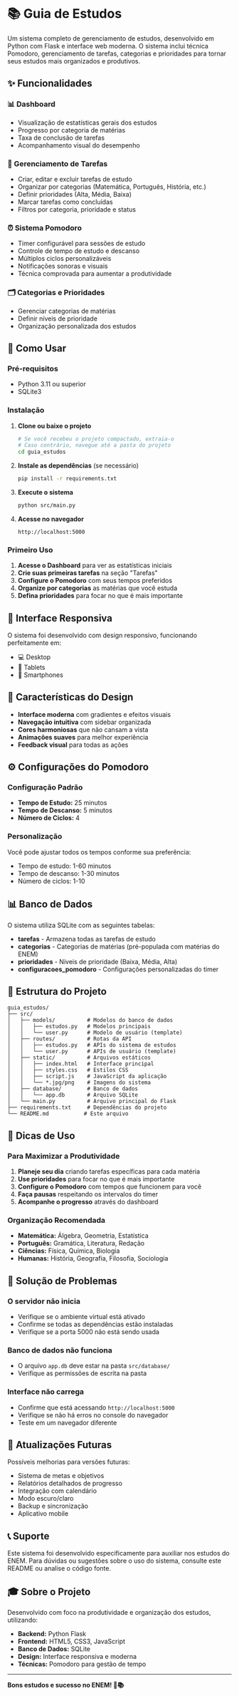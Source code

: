 # 📚 Guia de Estudos

Um sistema completo de gerenciamento de estudos, desenvolvido em Python com Flask e interface web moderna. O sistema inclui técnica Pomodoro, gerenciamento de tarefas, categorias e prioridades para tornar seus estudos mais organizados e produtivos.

## ✨ Funcionalidades

### 📊 Dashboard
- Visualização de estatísticas gerais dos estudos
- Progresso por categoria de matérias
- Taxa de conclusão de tarefas
- Acompanhamento visual do desempenho

### 📝 Gerenciamento de Tarefas
- Criar, editar e excluir tarefas de estudo
- Organizar por categorias (Matemática, Português, História, etc.)
- Definir prioridades (Alta, Média, Baixa)
- Marcar tarefas como concluídas
- Filtros por categoria, prioridade e status

### ⏰ Sistema Pomodoro
- Timer configurável para sessões de estudo
- Controle de tempo de estudo e descanso
- Múltiplos ciclos personalizáveis
- Notificações sonoras e visuais
- Técnica comprovada para aumentar a produtividade

### 🗂️ Categorias e Prioridades
- Gerenciar categorias de matérias
- Definir níveis de prioridade
- Organização personalizada dos estudos

## 🚀 Como Usar

### Pré-requisitos
- Python 3.11 ou superior
- SQLite3

### Instalação

1. **Clone ou baixe o projeto**
   ```bash
   # Se você recebeu o projeto compactado, extraia-o
   # Caso contrário, navegue até a pasta do projeto
   cd guia_estudos
   ```

2. **Instale as dependências** (se necessário)
   ```bash
   pip install -r requirements.txt
   ```

3. **Execute o sistema**
   ```bash
   python src/main.py
   ```

4. **Acesse no navegador**
   ```
   http://localhost:5000
   ```

### Primeiro Uso

1. **Acesse o Dashboard** para ver as estatísticas iniciais
2. **Crie suas primeiras tarefas** na seção "Tarefas"
3. **Configure o Pomodoro** com seus tempos preferidos
4. **Organize por categorias** as matérias que você estuda
5. **Defina prioridades** para focar no que é mais importante

## 📱 Interface Responsiva

O sistema foi desenvolvido com design responsivo, funcionando perfeitamente em:
- 💻 Desktop
- 📱 Tablets
- 📱 Smartphones

## 🎨 Características do Design

- **Interface moderna** com gradientes e efeitos visuais
- **Navegação intuitiva** com sidebar organizada
- **Cores harmoniosas** que não cansam a vista
- **Animações suaves** para melhor experiência
- **Feedback visual** para todas as ações

## ⚙️ Configurações do Pomodoro

### Configuração Padrão
- **Tempo de Estudo:** 25 minutos
- **Tempo de Descanso:** 5 minutos
- **Número de Ciclos:** 4

### Personalização
Você pode ajustar todos os tempos conforme sua preferência:
- Tempo de estudo: 1-60 minutos
- Tempo de descanso: 1-30 minutos
- Número de ciclos: 1-10

## 📊 Banco de Dados

O sistema utiliza SQLite com as seguintes tabelas:
- **tarefas** - Armazena todas as tarefas de estudo
- **categorias** - Categorias de matérias (pré-populada com matérias do ENEM)
- **prioridades** - Níveis de prioridade (Baixa, Média, Alta)
- **configuracoes_pomodoro** - Configurações personalizadas do timer

## 🔧 Estrutura do Projeto

```
guia_estudos/
├── src/
│   ├── models/          # Modelos do banco de dados
│   │   ├── estudos.py   # Modelos principais
│   │   └── user.py      # Modelo de usuário (template)
│   ├── routes/          # Rotas da API
│   │   ├── estudos.py   # APIs do sistema de estudos
│   │   └── user.py      # APIs de usuário (template)
│   ├── static/          # Arquivos estáticos
│   │   ├── index.html   # Interface principal
│   │   ├── styles.css   # Estilos CSS
│   │   ├── script.js    # JavaScript da aplicação
│   │   └── *.jpg/png    # Imagens do sistema
│   ├── database/        # Banco de dados
│   │   └── app.db       # Arquivo SQLite
│   └── main.py          # Arquivo principal do Flask
├── requirements.txt     # Dependências do projeto
└── README.md           # Este arquivo
```

## 🎯 Dicas de Uso

### Para Maximizar a Produtividade

1. **Planeje seu dia** criando tarefas específicas para cada matéria
2. **Use prioridades** para focar no que é mais importante
3. **Configure o Pomodoro** com tempos que funcionem para você
4. **Faça pausas** respeitando os intervalos do timer
5. **Acompanhe o progresso** através do dashboard

### Organização Recomendada

- **Matemática:** Álgebra, Geometria, Estatística
- **Português:** Gramática, Literatura, Redação
- **Ciências:** Física, Química, Biologia
- **Humanas:** História, Geografia, Filosofia, Sociologia

## 🚨 Solução de Problemas

### O servidor não inicia
- Verifique se o ambiente virtual está ativado
- Confirme se todas as dependências estão instaladas
- Verifique se a porta 5000 não está sendo usada

### Banco de dados não funciona
- O arquivo `app.db` deve estar na pasta `src/database/`
- Verifique as permissões de escrita na pasta

### Interface não carrega
- Confirme que está acessando `http://localhost:5000`
- Verifique se não há erros no console do navegador
- Teste em um navegador diferente

## 🔄 Atualizações Futuras

Possíveis melhorias para versões futuras:
- Sistema de metas e objetivos
- Relatórios detalhados de progresso
- Integração com calendário
- Modo escuro/claro
- Backup e sincronização
- Aplicativo mobile

## 📞 Suporte

Este sistema foi desenvolvido especificamente para auxiliar nos estudos do ENEM. Para dúvidas ou sugestões sobre o uso do sistema, consulte este README ou analise o código fonte.

## 🎓 Sobre o Projeto

Desenvolvido com foco na produtividade e organização dos estudos, utilizando:
- **Backend:** Python Flask
- **Frontend:** HTML5, CSS3, JavaScript
- **Banco de Dados:** SQLite
- **Design:** Interface responsiva e moderna
- **Técnicas:** Pomodoro para gestão de tempo

---

**Bons estudos e sucesso no ENEM! 🎯📚**


